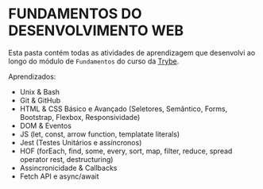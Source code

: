# FUNDAMENTOS DO DESENVOLVIMENTO WEB


Esta pasta contém todas as atividades de aprendizagem que desenvolvi ao longo do módulo de `Fundamentos` do curso da [Trybe](https://www.betrybe.com/).

Aprendizados:
  - Unix & Bash
  - Git & GitHub
  - HTML & CSS Básico e Avançado (Seletores, Semântico, Forms, Bootstrap, Flexbox, Responsividade) 
  - DOM & Eventos
  - JS (let, const, arrow function, templatate literals)
  - Jest (Testes Unitários e assíncronos)
  - HOF (forEach, find, some, every, sort, map, filter, reduce, spread operator rest, destructuring)
  - Assincronicidade & Callbacks
  - Fetch API e async/await
 
